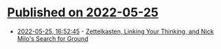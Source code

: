 # [Published on 2022-05-25](index.md)

* [2022-05-25, 16:52:45](https://news.ycombinator.com/item?id=31507132) - [Zettelkasten, Linking Your Thinking, and Nick Milo's Search for Ground](https://writing.bobdoto.computer/zettelkasten-linking-your-thinking-and-nick-milos-search-for-ground/)
